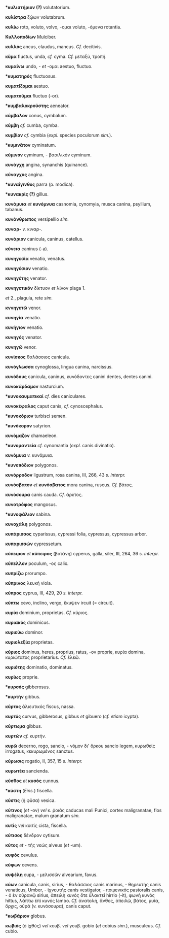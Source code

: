 **\*κυλιστήριον (?)** volutatorium.

**κυλίστρα** ζῴων volutabrum.

**κυλίω** roto, voluto, volvo, -ομαι voluto, -όμενα rotantia.

**Κυλλοποδίων** Mulciber.

**κυλλός** ancus, claudus, mancus. *Cf.* decitivis.

**κῦμα** fluctus, unda, *cf.* cyma. *Cf.* μεταξύ, τροπή.

**κυμαίνω** undo, - *et* -ομαι aestuo, fluctuo.

**\*κυματηρός** fluctuosus.

**κυματίζομαι** aestuo.

**κυματοῦμαι** fluctuo (-or).

**\*κυμβαλοκρούστης** aeneator.

**κύμβαλον** conus, cymbalum.

**κύμβη** *cf.* cumba, cymba.

**κυμβίον** *cf.* cymbia (*expl.* species poculorum *sim.*).

**\*κυμινᾶτον** cyminatum.

**κύμινον** cyminum, - βασιλικόν cyminum.

**κυνάγχη** angina, synanchis (quinance).

**κύναγχος** angina.

**\*κυναίγινθος** parra (p. modica).

**\*κυνακρίς (?)** gillus.

**κυνάμυια** *et* **κυνόμνυα** casnomia, cynomyia, musca canina,
psyllium, tabanus.

**κυνάνθρωπος** versipellio *sim.*

**κυναρ-** *v.* κιναρ-.

**κυνάριον** canicula, caninus, catellus.

**κύνεια** caninus (-a).

**κυνηγεσία** venatio, venatus.

**κυνηγέσιον** venatio.

**κυνηγέτης** venator.

**κυνηγετικόν** δίκτυον *et* λίνον plaga 1.

*et* 2., plagula, rete *sim.*

**κννηγετῶ** venor.

**κυνηγία** venatio.

**κυνήγιον** venatio.

**κυνηγός** venator.

**κυνηγῶ** venor.

**κυνίσκος** θαλάσσιος canicula.

**κυνόγλωσσα** cynoglossa, lingua canina, narcissus.

**κυνόδους** canicula, caninus, κυνόδοντες canini dentes, dentes canini.

**κυνοκάρδαμον** nasturcium.

**\*κυνοκαυματικαί** *cf.* dies caniculares.

**κυνοκέφαλος** caput canis, *cf.* cynoscephalus.

**\*κυνοκόριον** turbisci semen.

**\*κυνόκορον** satyrion.

**κυνόμαζον** chamaeleon.

**\*κυνομαντεία** *cf.* cynomantia (*expl.* canis divinatio).

**κυνόμυια** *v.* κυνάμυια.

**\*κυνοπόδιον** polygonos.

**κυνόρροδον** ligustrum, rosa canina, III, 266, 43 *s. interpr.*

**κυνόσβατον** *et* **κυνόσβατος** mora canina, ruscus. *Cf.* βάτος.

**κυνόσουρα** canis cauda. *Cf.* ἄρκτος.

**κυνοτρόφος** mangosus.

**\*κυνοφάλιον** sabina.

**κυνοχάλη** polygonos.

**κυπάρισσος** cyparissus, cypressi folia, cypressus, cypressus arbor.

**κυπαρισσών** cypressetum.

**κύπειρον** *et* **κύπειρος** (βοτάνη) cyperus, galla, siler, III, 264,
36 *s. interpr.*

**κύπελλον** poculum, -ος calix.

**κυπρίζω** prorumpo.

**κύπρινος** λευκή viola.

**κύπρος** cyprus, III, 429, 20 *s. interpr.*

**κύπτω** cevo, inclino, vergo, ἔκυψεν ircuit (= circuit).

**κυρία** dominium, proprietas. *Cf.* κύριος.

**κυριακός** dominicus.

**κυριεύω** dominor.

**κυριολεξία** proprietas.

**κύριος** dominus, heres, proprius, ratus, -ον proprie, κυρία domina,
κυριώτατος proprietarius. *Cf.* ἐλεῶ.

**κυριότης** dominatio, dominatus.

**κυρίως** proprie.

**\*κυρσός** gibberosus.

**\*κυρτήν** gibbus.

**κύρτος** ἁλιευτικός fiscus, nassa.

**κυρτός** curvus, gibberosus, gibbus *et* gibuero (*cf. etiam* icypta).

**κύρτωμα** gibbus.

**κυρτών** *cf.* κυρτήν.

**κυρῶ** decerno, rogo, sancio, - νόμον δι' ὅρκου sancio legem, κυρωθείς
irrogatus, κεκυρωμένος sanctus.

**κύρωσις** rogatio, II, 357, 15 *s. interpr.*

**κυρωτέα** sancienda.

**κύσθος** *et* **κυσός** cunnus.

**\*κύστη** (*Eins.*) fiscella.

**κύστις** (ἡ φῦσα) vesica.

**κύτινος** (*et* -ον) *vel* κ. ῥοιᾶς caducas mali Punici, cortex
maligranatae, flos maligranatae, malum granatum *sim.*

**κυτίς** *vel* κοιτίς cista, fiscella.

**κύτισος** δένδρον cytisum.

**κύτος** *et* - τῆς νεώς alveus (*et* -um).

**κυφός** cevulus.

**κύφων** cevens.

**κυψέλη** cupa, - μελισσῶν alvearium, favus.

**κύων** canicula, canis, sirius, - θαλάσσιος canis marinus, - θηρευτής
canis venaticus, Umber, - ἰχνευτής canis vestigator, - ποιμενικός
pastoralis canis, - ὁ ἐν οὐρανῷ sirius, ἀπειλὴ κυνὸς ὅτε ὑλακτεῖ hirrio
(-it), φωνὴ κυνός hittus, λάπτω ἐπὶ κυνός lambo. *Cf.* ἀνατολή, ἄνθος,
ἀπειλῶ, βάτος, μυῖα, ὄρχις, οὐρά (*v.* κυνόσουρα), canis caput.

**\*κωβάριον** globus.

**κωβιός** (ὁ ἰχθύς) *vel* κουβ. *vel* γουβ. gobio (*et* cobius *sim.*),
musculeus. *Cf.* cubio.
